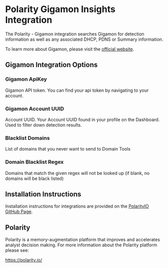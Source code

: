 # Polarity Gigamon Insights Integration

The Polarity - Gigamon integration searches Gigamon for detection information as well as any associated DHCP, PDNS or Summary information.

To learn more about Gigamon, please visit the [official website](https://www.gigamon.com/).


## Gigamon Integration Options


### Gigamon ApiKey
Gigamon API token. You can find your api token by navigating to your account. 


### Gigamon Account UUID
Account UUID. Your Account UUID found in your profile on the Dashboard. Used to filter down detection results.


### Blacklist Domains
List of domains  that you never want to send to Domain Tools

### Domain Blacklist Regex
Domains that match the given regex will not be looked up (if blank, no domains will be black listed)


## Installation Instructions

Installation instructions for integrations are provided on the [PolarityIO GitHub Page](https://polarityio.github.io/).

## Polarity

Polarity is a memory-augmentation platform that improves and accelerates analyst decision making.  For more information about the Polarity platform please see:

https://polarity.io/